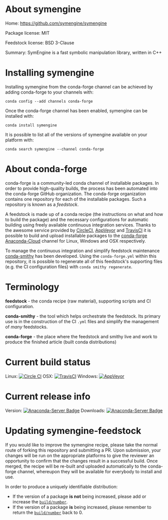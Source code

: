 About symengine
===============

Home: https://github.com/symengine/symengine

Package license: MIT

Feedstock license: BSD 3-Clause

Summary: SymEngine is a fast symbolic manipulation library, written in C++



Installing symengine
====================

Installing symengine from the conda-forge channel can be achieved by adding conda-forge to your channels with:

```
conda config --add channels conda-forge
```

Once the conda-forge channel has been enabled, symengine can be installed with:

```
conda install symengine
```

It is possible to list all of the versions of symengine available on your platform with:

```
conda search symengine --channel conda-forge
```


About conda-forge
=================

conda-forge is a community-led conda channel of installable packages.
In order to provide high-quality builds, the process has been automated into the
conda-forge GitHub organization. The conda-forge organization contains one repository 
for each of the installable packages. Such a repository is known as a *feedstock*.

A feedstock is made up of a conda recipe (the instructions on what and how to build
the package) and the necessary configurations for automatic building using freely
available continuous integration services. Thanks to the awesome service provided by
[CircleCI](https://circleci.com/), [AppVeyor](http://www.appveyor.com/)
and [TravisCI](https://travis-ci.org/) it is possible to build and upload installable
packages to the [conda-forge](https://anaconda.org/conda-forge)
[Anaconda-Cloud](http://docs.anaconda.org/) channel for Linux, Windows and OSX respectively.

To manage the continuous integration and simplify feedstock maintenance
[conda-smithy](http://github.com/conda-forge/conda-smithy) has been developed.
Using the ``conda-forge.yml`` within this repository, it is possible to regenerate all of
this feedstock's supporting files (e.g. the CI configuration files) with ``conda smithy regenerate``.


Terminology
===========

**feedstock** - the conda recipe (raw material), supporting scripts and CI configuration.

**conda-smithy** - the tool which helps orchestrate the feedstock.
                   Its primary use is in the construction of the CI ``.yml`` files
                   and simplify the management of *many* feedstocks.

**conda-forge** - the place where the feedstock and smithy live and work to
                  produce the finished article (built conda distributions)

Current build status
====================

Linux: [![Circle CI](https://circleci.com/gh/conda-forge/symengine-feedstock.svg?style=svg)](https://circleci.com/gh/conda-forge/symengine-feedstock)
OSX: [![TravisCI](https://travis-ci.org/conda-forge/symengine-feedstock.svg?branch=master)](https://travis-ci.org/conda-forge/symengine-feedstock) 
Windows: [![AppVeyor](https://ci.appveyor.com/api/projects/status/github/conda-forge/symengine-feedstock?svg=True)](https://ci.appveyor.com/project/conda-forge/symengine-feedstock/branch/master)

Current release info
====================
Version: [![Anaconda-Server Badge](https://anaconda.org/conda-forge/symengine/badges/version.svg)](https://anaconda.org/conda-forge/symengine)
Downloads: [![Anaconda-Server Badge](https://anaconda.org/conda-forge/symengine/badges/downloads.svg)](https://anaconda.org/conda-forge/symengine)


Updating symengine-feedstock
============================

If you would like to improve the symengine recipe, please take the normal
route of forking this repository and submitting a PR. Upon submission, your changes will
be run on the appropriate platforms to give the reviewer an opportunity to confirm that the
changes result in a successful build. Once merged, the recipe will be re-built and uploaded
automatically to the conda-forge channel, whereupon they will be available for everybody to
install and use.

In order to produce a uniquely identifiable distribution:
 * If the version of a package **is not** being increased, please add or increase
   the [``build/number``](http://conda.pydata.org/docs/building/meta-yaml.html#build-number-and-string). 
 * If the version of a package **is** being increased, please remember to return
   the [``build/number``](http://conda.pydata.org/docs/building/meta-yaml.html#build-number-and-string)
   back to 0.
